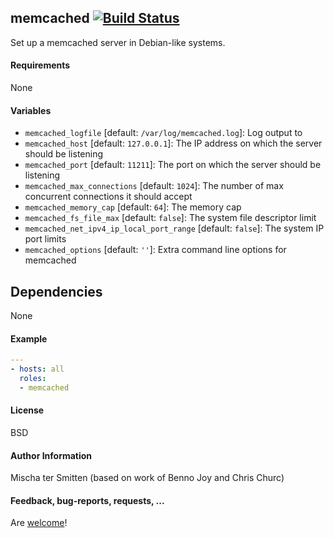 ## memcached [![Build Status](https://travis-ci.org/Oefenweb/ansible-memcached.svg?branch=master)](https://travis-ci.org/Oefenweb/ansible-memcached)

Set up a memcached server in Debian-like systems.

#### Requirements

None

#### Variables

 * `memcached_logfile` [default: `/var/log/memcached.log`]: Log output to
 * `memcached_host` [default: `127.0.0.1`]: The IP address on which the server should be listening
 * `memcached_port` [default: `11211`]: The port on which the server should be listening
 * `memcached_max_connections` [default: `1024`]: The number of max concurrent connections it should accept
 * `memcached_memory_cap` [default: `64`]: The memory cap
 * `memcached_fs_file_max` [default: `false`]: The system file descriptor limit
 * `memcached_net_ipv4_ip_local_port_range` [default: `false`]: The system IP port limits
 * `memcached_options` [default: `''`]: Extra command line options for memcached

## Dependencies

None

#### Example

```yaml
---
- hosts: all
  roles:
  - memcached
```

#### License

BSD

#### Author Information

Mischa ter Smitten (based on work of Benno Joy and Chris Churc)

#### Feedback, bug-reports, requests, ...

Are [welcome](https://github.com/Oefenweb/ansible-memcached/issues)!
